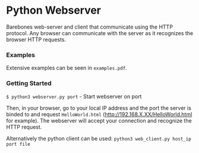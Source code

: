 # Python Webserver
Barebones web-server and client that communicate using the HTTP protocol.
Any browser can communicate with the server as it recognizes the browser HTTP requests.

### Examples
Extensive examples can be seen in `examples.pdf`.

### Getting Started
`$ python3 webserver.py port` - Start webserver on port

Then, in your browser, go to your local IP address and the port the server is binded to and request `HelloWorld.html` (http://192.168.X.XX/HelloWorld.html for example). The webserver will accept your connection and recognize the HTTP request.

Alternatively the python client can be used: `python3 web_client.py host_ip port file`
